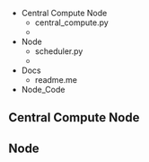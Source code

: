 - Central Compute Node
    - central_compute.py
    - 
- Node
    - scheduler.py
    - 
- Docs
    - readme.me
- Node_Code



## Central Compute Node



## Node

